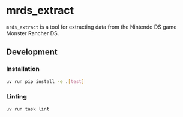 # mrds_extract

`mrds_extract` is a tool for extracting data from the Nintendo DS game Monster Rancher DS.

## Development

### Installation

```bash
uv run pip install -e .[test]
```

### Linting

```bash
uv run task lint
```
